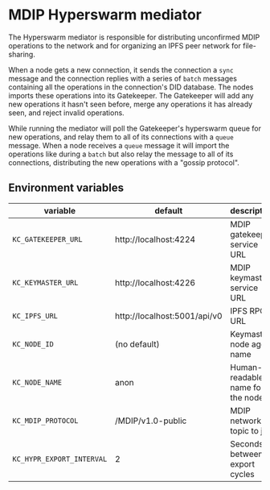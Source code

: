 # MDIP Hyperswarm mediator

The Hyperswarm mediator is responsible for distributing unconfirmed MDIP operations to the network and for organizing an IPFS peer network for file-sharing.

When a node gets a new connection, it sends the connection a `sync` message and the connection replies with a series of `batch` messages containing all the operations in the connection's DID database. The nodes imports these operations into its Gatekeeper. The Gatekeeper will add any new operations it hasn't seen before, merge any operations it has already seen, and reject invalid operations.

While running the mediator will poll the Gatekeeper's hyperswarm queue for new operations, and relay them to all of its connections with a `queue` message.
When a node receives a `queue` message it will import the operations like during a `batch` but also relay the message to all of its connections, distributing the new operations with a "gossip protocol".

## Environment variables

| variable                  | default                | description                   |
| ------------------------- | ---------------------- | ----------------------------- |
| `KC_GATEKEEPER_URL`       | http://localhost:4224  | MDIP gatekeeper service URL   |
| `KC_KEYMASTER_URL`        | http://localhost:4226  | MDIP keymaster service URL    |
| `KC_IPFS_URL`             | http://localhost:5001/api/v0  | IPFS RPC URL           |
| `KC_NODE_ID       `       | (no default)           | Keymaster node agent name     |
| `KC_NODE_NAME`            | anon                   | Human-readable name for the node |
| `KC_MDIP_PROTOCOL`        | /MDIP/v1.0-public      | MDIP network topic to join    |
| `KC_HYPR_EXPORT_INTERVAL` |  2                     | Seconds between export cycles |
